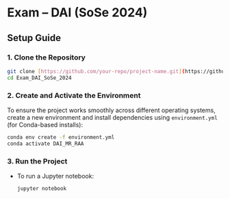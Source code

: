 # Exam – DAI (SoSe 2024)
 
## Setup Guide

### 1. Clone the Repository

```bash
git clone [https://github.com/your-repo/project-name.git](https://github.com/bhanuprasanna2001/Exam_DAI_SoSe_2024.git)
cd Exam_DAI_SoSe_2024
```

### 2. Create and Activate the Environment

To ensure the project works smoothly across different operating systems, create a new environment and install dependencies using `environment.yml` (for Conda-based installs):

```bash
conda env create -f environment.yml
conda activate DAI_MR_RAA
```

### 3. Run the Project

- To run a Jupyter notebook:

    ```bash
    jupyter notebook
    ```
